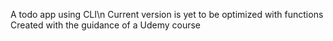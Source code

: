 A todo app using CLI\n
Current version is yet to be optimized with functions
Created with the guidance of a Udemy course
